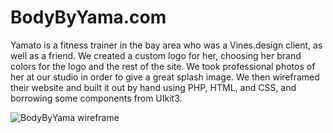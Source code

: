 # BodyByYama.com

Yamato is a fitness trainer in the bay area who was a Vines.design client, as well as a friend. We created a custom logo for her, choosing her brand colors for the logo and the rest of the site. We took professional photos of her at our studio in order to give a great splash image. We then wireframed their website and built it out by hand using PHP, HTML, and CSS, and borrowing some components from UIkit3.

![BodyByYama wireframe](https://firebasestorage.googleapis.com/v0/b/douglasrcjamescom.appspot.com/o/wireframe.png?alt=media&token=d2746fca-9e5c-4106-8c2d-78e6ea42222f)

